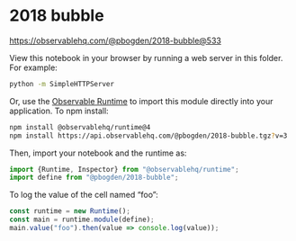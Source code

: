 # 2018 bubble

https://observablehq.com/@pbogden/2018-bubble@533

View this notebook in your browser by running a web server in this folder. For
example:

~~~sh
python -m SimpleHTTPServer
~~~

Or, use the [Observable Runtime](https://github.com/observablehq/runtime) to
import this module directly into your application. To npm install:

~~~sh
npm install @observablehq/runtime@4
npm install https://api.observablehq.com/@pbogden/2018-bubble.tgz?v=3
~~~

Then, import your notebook and the runtime as:

~~~js
import {Runtime, Inspector} from "@observablehq/runtime";
import define from "@pbogden/2018-bubble";
~~~

To log the value of the cell named “foo”:

~~~js
const runtime = new Runtime();
const main = runtime.module(define);
main.value("foo").then(value => console.log(value));
~~~
